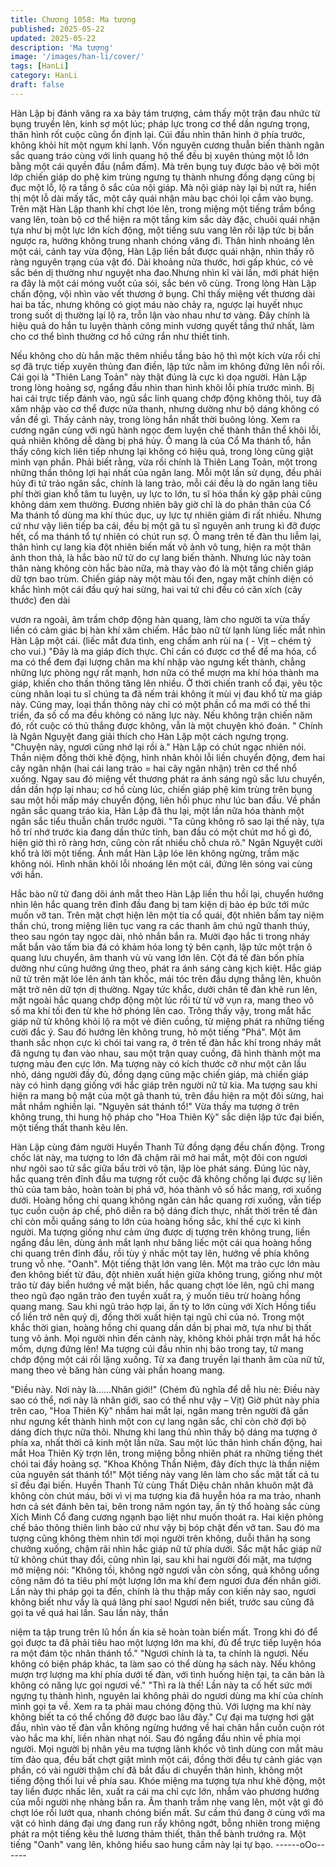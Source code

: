 ```yaml
---
title: Chương 1058: Ma tượng
published: 2025-05-22
updated: 2025-05-22
description: 'Ma tượng'
image: '/images/han-li/cover/'
tags: [HanLi]
category: HanLi
draft: false
---
```


Hàn Lập bị đánh văng ra xa bảy tám trượng, cảm thấy một trận
đau nhức từ bụng truyền lên, kinh sợ một lúc; pháp lực trong cơ
thể dần ngưng trọng, thân hình rốt cuộc cũng ổn định lại. Cúi đầu
nhìn thân hình ở phía trước, không khỏi hít một ngụm khí lạnh.
Vốn nguyên cương thuẫn biến thành ngân sắc quang tráo cùng
với linh quang hộ thể đều bị xuyên thủng một lỗ lớn bằng một cái
quyền đầu (nắm đấm). Mà trên bụng tuy được bảo vệ bởi một lớp
chiến giáp do phệ kim trùng ngưng tụ thành nhưng đồng dạng
cũng bị đục một lỗ, lộ ra tầng ô sắc của nội giáp.
Mà nội giáp này lại bị nứt ra, hiển thị một lỗ dài mấy tấc, một cây
quái nhận màu bạc chói lọi cắm vào bụng.
Trên mặt Hàn Lập thanh khí chợt lóe lên, trong miệng một tiếng
trầm bổng vang lên, toàn bộ cơ thể hiện ra một tầng kim sắc dày
đặc, chuôi quái nhận tựa như bị một lực lớn kích động, một tiếng
sưu vang lên rồi lập tức bị bắn ngược ra, hướng không trung
nhanh chóng văng đi.
Thân hình nhoáng lên một cái, cánh tay vừa động, Hàn Lập liền
bắt được quái nhận, nhìn thấy rõ ràng nguyên trạng của vật đó.
Dài khoảng nửa thước, hơi gấp khúc, có vẻ sắc bén dị thường
như nguyệt nha đao.Nhưng nhìn kĩ vài lần, mới phát hiện ra đây
là một cái móng vuốt của sói, sắc bén vô cùng.
Trong lòng Hàn Lập chấn động, vội nhìn vào vết thương ở bụng.
Chỉ thấy miệng vết thương dài hai ba tấc, nhưng không có giọt
máu nào chảy ra, ngược lại huyết nhục trong suốt dị thường lại lộ
ra, trỗn lận vào nhau như tơ vàng. Đây chính là hiệu quả do hắn
tu luyện thành công minh vương quyết tầng thứ nhất, làm cho cơ
thể bình thường cơ hồ cứng rắn như thiết tinh.

Nếu không cho dù hắn mặc thêm nhiều tầng bảo hộ thì một kích
vừa rồi chỉ sợ đã trực tiếp xuyên thủng đan điền, lập tức nằm im
không đứng lên nổi rồi.
Cái gọi là "Thiên Lang Toản" này thật đúng là cực kì dọa người.
Hàn Lập trong lòng hoảng sợ, ngẩng đầu nhìn than hình khôi lỗi
phía trước mình. Bị hai cái trực tiếp đánh vào, ngũ sắc linh quang
chớp động không thôi, tuy đã xâm nhập vào cơ thể được nửa
thanh, nhưng dường như bộ dáng không có vấn đề gì.
Thấy cảnh này, trong lòng hắn nhất thời buông lỏng.
Xem ra cương ngân cùng với ngũ hành ngọc đem luyện chế
thành thân thể khôi lỗi, quả nhiên không dễ dàng bị phá hủy.
Ô mang là của Cổ Ma thánh tổ, hắn thấy công kích liên tiếp
nhưng lại không có hiệu quả, trong lòng cũng giật mình vạn phần.
Phải biết rằng, vừa rồi chính là Thiên Lang Toản, một trong những
thần thông lợi hại nhất của ngân lang.
Mỗi một lần sử dụng, đều phải hủy đi tứ trảo ngân sắc, chính là
lang trảo, mỗi cái đều là do ngân lang tiêu phí thời gian khổ tâm tu
luyện, uy lực to lớn, tu sĩ hóa thần kỳ gặp phải cũng không dám
xem thường. Đương nhiên bây giờ chỉ là do phân thân của Cổ Ma
thánh tổ dùng ma khí thúc dục, uy lực tự nhiên giảm đi rất nhiều.
Nhưng cứ như vậy liên tiếp ba cái, đều bị một gã tu sĩ nguyên anh
trung kì đỡ được hết, cổ ma thánh tổ tự nhiên có chút run sợ.
Ô mang trên tế đàn thu liễm lại, thân hình cự lang kia đột nhiên
biến mất vô ảnh vô tung, hiện ra một thân ảnh thon thả, là hắc
bào nữ tử do cự lang biến thành.
Nhưng lúc này toàn thân nàng không còn hắc bào nữa, mà thay
vào đó là một tầng chiến giáp dữ tợn bao trùm. Chiến giáp này
một màu tối đen, ngay mặt chính diện có khắc hình một cái đầu
quỷ hai sừng, hai vai tứ chi đều có căn xích (cây thước) đen dài

vươn ra ngoài, âm trầm chớp động hàn quang, làm cho người ta
vừa thấy liền có cảm giác bị hàn khí xâm chiếm.
Hắc bào nữ từ lạnh lùng liếc mắt nhìn Hàn Lập một cái.
(liếc mắt đưa tình, eng chấm anh rùi na ( - Vịt – chém tý cho vui.)
"Đây là ma giáp đích thực. Chỉ cần có được cơ thể để ma hóa, cổ
ma có thể đem đại lượng chân ma khí nhập vào ngưng kết thành,
chẳng những lực phòng ngự rất mạnh, hơn nữa có thể mượn ma
khí hóa thành ma giáp, khiến cho thần thông tăng lên nhiều. Ở
thời chiến tranh cổ đại, yêu tộc cùng nhân loại tu sĩ chúng ta đã
nếm trải không ít mùi vị đau khổ từ ma giáp này. Cũng may, loại
thần thông này chỉ có một phần cổ ma mới có thể thi triển, đa số
cổ ma đều không có năng lực này. Nếu không trận chiến năm đó,
rốt cuộc có thủ thắng được không, vẫn là một chuyện khó đoán. "
Chính là Ngân Nguyệt đang giải thích cho Hàn Lập một cách
ngưng trọng.
"Chuyện này, ngươi cũng nhớ lại rồi à."
Hàn Lập có chút ngạc nhiên nói. Thần niệm đồng thời khẽ động,
hình nhân khôi lỗi liền chuyển động, đem hai cây ngân nhận (hai
cái lang trảo = hai cây ngân nhận) trên cơ thể nhổ xuống. Ngay
sau đó miệng vết thương phát ra ánh sáng ngũ sắc lưu chuyển,
dần dần hợp lại nhau; cơ hồ cùng lúc, chiến giáp phệ kim trùng
trên bụng sau một hồi mấp máy chuyển động, liên hồi phục như
lúc ban đầu.
Về phần ngân sắc quang tráo kia, Hàn Lập đã thu lại, một lần nữa
hóa thành một ngân sắc tiểu thuẫn chắn trước người.
"Ta cũng không rõ sao lại thế này, tựa hồ trí nhớ trước kia đang
dần thức tỉnh, ban đầu có một chút mơ hồ gì đó, hiện giờ thì rõ
ràng hơn, cũng còn rất nhiều chỗ chưa rõ." Ngân Nguyệt cười khổ
trả lời một tiếng.
Ánh mắt Hàn Lập lóe lên không ngừng, trầm mặc không nói. Hình
nhân khôi lỗi nhoáng lên một cái, đứng lên sóng vai cùng với hắn.

Hắc bào nữ tử đang dõi ánh mắt theo Hàn Lập liền thu hồi lại,
chuyển hướng nhìn lên hắc quang trên đỉnh đầu đang bị tam kiện
dị bảo ép bức tới mức muốn vỡ tan. Trên mặt chợt hiện lên một
tia cổ quái, đột nhiên bấm tay niệm thần chú, trong miệng liên tục
vang ra các thanh âm chú ngữ thanh thúy, theo sau ngón tay
ngọc dài, nhỏ nhắn bắn ra.
Mười đạo hắc ti trong nháy mắt bắn vào tấm bia đá có khảm hóa
long tỷ bên cạnh, lập tức một trận ô quang lưu chuyển, âm thanh
vù vù vang lớn lên.
Cột đá tế đàn bốn phía dường như cũng hưởng ứng theo, phát ra
ánh sáng càng kịch kiệt.
Hắc giáp nữ tử trên mặt lóe lên ánh tàn khốc, mái tóc trên đầu
dựng thẳng lên, khuôn mặt trở nên dữ tợn dị thường. Ngay tức
khắc, dưới chân tế đàn khẽ run lên, mặt ngoài hắc quang chớp
động một lúc rồi từ từ vỡ vụn ra, mang theo vô số ma khí tối đen
từ khe hở phóng lên cao.
Trông thấy vậy, trong mắt hắc giáp nữ tử không khỏi lộ ra một vẻ
điên cuồng, từ miệng phát ra những tiếng cười đắc ý. Sau đó
hướng lên không trung, hô một tiếng "Phá".
Một âm thanh sắc nhọn cực kì chói tai vang ra, ở trên tế đàn hắc
khí trong nháy mắt đã ngưng tụ đan vào nhau, sau một trận quay
cuồng, đã hình thành một ma tượng màu đen cực lớn.
Ma tượng này có kích thước cỡ như một căn lầu nhỏ, dáng người
đầy đủ, đồng dạng cũng mặc chiến giáp, mà chiến giáp này có
hình dạng giống với hắc giáp trên người nữ tử kia. Ma tượng sau
khi hiện ra mang bộ mặt của một gã thanh tú, trên đầu hiện ra một
đôi sừng, hai mắt nhắm nghiền lại.
"Nguyên sát thánh tổ!"
Vừa thấy ma tượng ở trên không trung, thi hung hộ pháp cho
"Hoa Thiên Kỳ" sắc diện lập tức đại biến, một tiếng thất thanh kêu
lên.

Hàn Lập cùng đám người Huyền Thanh Tử đồng dạng đều chấn
động.
Trong chốc lát này, ma tượng to lớn đã chậm rãi mở hai mắt, một
đôi con ngươi như ngôi sao tử sắc giữa bầu trời vô tận, lập lòe
phát sáng.
Đúng lúc này, hắc quang trên đỉnh đầu ma tượng rốt cuộc đã
không chống lại được sự liên thủ của tam bảo, hoàn toàn bị phá
vỡ, hóa thành vô số hắc mang, rơi xuống dưới.
Hoàng hồng chi quang không ngăn cản hắc quang rơi xuống, vẫn
tiếp tục cuồn cuộn áp chế, phô diễn ra bộ dáng đích thực, nhất
thời trên tế đàn chỉ còn mỗi quầng sáng to lớn của hoàng hồng
sắc, khí thế cực kì kinh người.
Ma tượng giống như cảm ứng được dị tượng trên không trung,
liền ngẩng đầu lên, dùng ánh mắt lạnh như băng liếc một cái qua
hoàng hồng chi quang trên đỉnh đầu, rồi tùy ý nhấc một tay lên,
hướng về phía không trung vỗ nhẹ.
"Oanh". Một tiếng thật lớn vang lên.
Một ma trảo cực lớn màu đen không biết từ đâu, đột nhiên xuất
hiện giữa không trung, giống như một trảo từ đáy biển hướng về
mặt biển, hắc quang chợt lóe lên, ngũ chỉ mang theo ngũ đạo
ngân trảo đen tuyền xuất ra, ý muốn tiêu trừ hoàng hồng quang
mang. Sau khi ngũ trảo hợp lại, ấn tỳ to lớn cùng với Xích Hồng
tiểu cổ liền trở nên quỷ dị, đồng thời xuất hiện tại ngũ chỉ của nó.
Trong một khắc thời gian, hoàng hồng chi quang dần dần bị phai
mờ, tựa như bị thất tung vô ảnh.
Mọi người nhìn đến cảnh này, không khỏi phải trợn mắt há hốc
mồm, dựng đứng lên!
Ma tượng cúi đầu nhìn nhị bảo trong tay, tử mang chớp động một
cái rồi lặng xuống. Từ xa đang truyền lại thanh âm của nữ tử,
mang theo vẻ băng hàn cùng vài phần hoang mang.

"Điều này. Nơi này là……Nhân giới!"
(Chém đủ nghĩa để dễ hỉu nè: Điều này sao có thể, nơi này là
nhân giới, sao có thể như vậy – Vịt)
Giờ phút này phía trên cao, "Hoa Thiên Kỳ" nhắm hai mắt lại,
ngân mang trên người đã gần như ngưng kết thành hình một con
cự lang ngân sắc, chỉ còn chờ đợi bộ dáng đích thực nữa thôi.
Nhưng khi lang thủ nhìn thấy bộ dáng ma tượng ở phía xa, nhất
thời cả kinh một lần nữa. Sau một lúc thân hình chấn động, hai
mắt Hoa Thiên Kỳ trợn lên, trong miệng bỗng nhiên phát ra những
tiếng thét chói tai đầy hoảng sợ.
"Khoa Không Thần Niệm, đây đích thực là thần niệm của nguyên
sát thánh tổ!"
Một tiếng này vang lên làm cho sắc mặt tất cả tu sĩ đều đại biến.
Huyền Thanh Tử cùng Thất Diệu chân nhân khuôn mặt đã không
còn chút máu, bởi vì vị ma tượng kia đã huyễn hóa ra ma trảo,
nhanh hơn cả sét đánh bên tai, bên trong năm ngón tay, ấn tỳ thổ
hoàng sắc cùng Xích Minh Cổ đang cương ngạnh bạo liệt như
muốn thoát ra.
Hai kiện phỏng chế bảo thông thiên linh bảo cứ như vậy bị bóp
chặt đến vỡ tan.
Sau đó ma tượng cũng không thèm nhìn tới mọi người trên
không, duỗi thân hạ song chưởng xuống, chậm rãi nhìn hắc giáp
nữ tử phía dưới.
Sắc mặt hắc giáp nữ tử không chút thay đổi, cũng nhìn lại, sau khi
hai người đối mặt, ma tượng mở miệng nói:
"Không tồi, không ngờ ngươi vẫn còn sống, quả không uổng công
năm đó ta tiêu phí một lượng lớn ma khí đem ngươi đưa đến nhân
giới. Lần này thi pháp gọi ta đến, chính là thu thập mấy con kiến
này sao, ngươi không biết như vầy là quá lãng phí sao! Ngươi nên
biết, trước sau cũng đã gọi ta về quá hai lần. Sau lần này, thần

niệm ta tập trung trên lũ hồn ấn kia sẽ hoàn toàn biến mất. Trong
khi đó để gọi được ta đã phải tiêu hao một lượng lớn ma khí, đủ
để trực tiếp luyện hóa ra một đám tộc nhân thánh tổ."
"Ngươi chính là ta, ta chính là ngươi. Nếu không có biện pháp
khác, ta làm sao có thể dùng hạ sách này. Nếu không mượn trợ
lượng ma khí phía dưới tế đàn, với tình huống hiện tại, ta căn bản
là không có năng lực gọi ngươi về."
"Thì ra là thế! Lần này ta cố hết sức mới ngựng tụ thành hình,
nguyên lai không phải do ngươi dùng ma khí của chính mình gọi
ta về. Xem ra ta phải mau chóng động thủ. Với lượng ma khí này
không biết ta có thể chống đỡ được bao lâu đây." Cự đại ma
tượng hơi gật đầu, nhìn vào tế đàn vẫn không ngừng hướng về
hai chân hắn cuồn cuộn rót vào hắc ma khí, liền nhàn nhạt nói.
Sau đó ngẩng đầu nhìn về phía mọi người.
Mọi người bị nhân yêu ma tượng lãnh khốc vô tình dùng con mắt
màu tím đảo qua, đều bất chợt giật mình một cái, đồng thời đều
tự cảnh giác vạn phần, có vài người thậm chí đã bắt đầu di
chuyển thân hình, không một tiếng động thối lui về phía sau.
Khóe miệng ma tượng tựa như khẽ động, một tay liền được nhấc
lên, xuất ra cái ma chỉ cực lớn, nhắm vào phương hướng của mỗi
người nhẹ nhàng bắn ra.
Âm thanh trầm nhẹ vang lên, một vật gì đó chợt lóe rồi lướt qua,
nhanh chóng biến mất.
Sư cầm thú đang ở cùng với ma vật có hình dáng đại ưng đang
run rẩy không ngớt, bỗng nhiên trong miệng phát ra một tiếng kêu
thê lương thảm thiết, thân thể bành trướng ra. Một tiếng "Oanh"
vang lên, không hiểu sao hung cầm này lại tự bạo.
------oOo------
